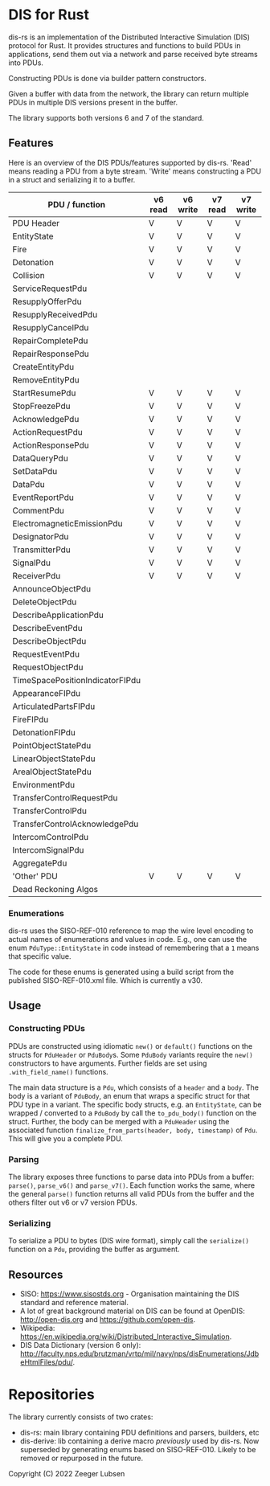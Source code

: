 # DIS for Rust

dis-rs is an implementation of the Distributed Interactive Simulation (DIS) protocol for Rust. It provides structures and functions to build PDUs in applications, send them out via a network and parse received byte streams into PDUs.

Constructing PDUs is done via builder pattern constructors.

Given a buffer with data from the network, the library can return multiple PDUs in multiple DIS versions present in the buffer.

The library supports both versions 6 and 7 of the standard.

## Features

Here is an overview of the DIS PDUs/features supported by dis-rs. 'Read' means reading a PDU from a byte stream. 'Write' means constructing a PDU in a struct and serializing it to a buffer.

| PDU / function | v6 read | v6 write | v7 read | v7 write |
| --- |---------|----------|---------|----------|
| PDU Header | V       | V        | V       | V        | 
| EntityState | V       | V        | V       | V        |
| Fire | V       | V        | V       | V        |
| Detonation | V       | V        | V       | V        |
| Collision | V       | V        | V       | V        |
| ServiceRequestPdu |         |          |         |          |
| ResupplyOfferPdu |         |          |         |          |
| ResupplyReceivedPdu |         |          |         |          |
| ResupplyCancelPdu |         |          |         |          |
| RepairCompletePdu |         |          |         |          |
| RepairResponsePdu |         |          |         |          |
| CreateEntityPdu |         |          |         |          |
| RemoveEntityPdu |         |          |         |          |
| StartResumePdu | V       | V        | V       | V        |
| StopFreezePdu | V       | V        | V       | V        |
| AcknowledgePdu | V       | V        | V       | V        |
| ActionRequestPdu | V       | V        | V       | V        |
| ActionResponsePdu | V       | V        | V       | V        |
| DataQueryPdu | V       | V        | V       | V        |
| SetDataPdu | V       | V        | V       | V        |
| DataPdu | V       | V        | V       | V        |
| EventReportPdu | V       | V        | V       | V        |
| CommentPdu | V       | V        | V       | V        |
| ElectromagneticEmissionPdu | V       | V        | V       | V        |
| DesignatorPdu | V       | V        | V       | V        |
| TransmitterPdu | V       | V        | V       | V        |
| SignalPdu | V       | V        | V       | V        |
| ReceiverPdu | V       | V        | V       | V        |
| AnnounceObjectPdu |         |          |         |          |
| DeleteObjectPdu |         |          |         |          |
| DescribeApplicationPdu |         |          |         |          |
| DescribeEventPdu |         |          |         |          |
| DescribeObjectPdu |         |          |         |          |
| RequestEventPdu |         |          |         |          |
| RequestObjectPdu |         |          |         |          |
| TimeSpacePositionIndicatorFIPdu |         |          |         |          |
| AppearanceFIPdu |         |          |         |          |
| ArticulatedPartsFIPdu |         |          |         |          |
| FireFIPdu |         |          |         |          |
| DetonationFIPdu |         |          |         |          |
| PointObjectStatePdu |         |          |         |          |
| LinearObjectStatePdu |         |          |         |          |
| ArealObjectStatePdu |         |          |         |          |
| EnvironmentPdu |         |          |         |          |
| TransferControlRequestPdu |         |          |         |          |
| TransferControlPdu |         |          |         |          |
| TransferControlAcknowledgePdu |         |          |         |          |
| IntercomControlPdu |         |          |         |          |
| IntercomSignalPdu |         |          |         |          |
| AggregatePdu |         |          |         |          |
| 'Other' PDU | V       | V        | V       | V        |
| Dead Reckoning Algos |         |          |         |          |

### Enumerations
dis-rs uses the SISO-REF-010 reference to map the wire level encoding to actual names of enumerations and values in code.
E.g., one can use the enum `PduType::EntityState` in code instead of remembering that a `1` means that specific value.

The code for these enums is generated using a build script from the published SISO-REF-010.xml file. Which is currently a v30.

## Usage

### Constructing PDUs
PDUs are constructed using idiomatic `new()` or `default()` functions on the structs for `PduHeader` or `PduBody`s.
Some `PduBody` variants require the `new()` constructors to have arguments.
Further fields are set using `.with_field_name()` functions.

The main data structure is a `Pdu`, which consists of a `header` and a `body`. The body is a variant of `PduBody`, an enum that wraps a specific struct for that PDU type in a variant.
The specific body structs, e.g. an `EntityState`, can be wrapped / converted to a `PduBody` by call the `to_pdu_body()` function on the struct.
Further, the body can be merged with a `PduHeader` using the associated function `finalize_from_parts(header, body, timestamp)` of `Pdu`. This will give you a complete PDU.

### Parsing
The library exposes three functions to parse data into PDUs from a buffer: `parse()`, `parse_v6()` and `parse_v7()`.
Each function works the same, where the general `parse()` function returns all valid PDUs from the buffer and the others filter out v6 or v7 version PDUs.

### Serializing
To serialize a PDU to bytes (DIS wire format), simply call the `serialize()` function on a `Pdu`, providing the buffer as argument.

## Resources

- SISO: https://www.sisostds.org - Organisation maintaining the DIS standard and reference material.
- A lot of great background material on DIS can be found at OpenDIS: http://open-dis.org and https://github.com/open-dis.
- Wikipedia: https://en.wikipedia.org/wiki/Distributed_Interactive_Simulation.
- DIS Data Dictionary (version 6 only): http://faculty.nps.edu/brutzman/vrtp/mil/navy/nps/disEnumerations/JdbeHtmlFiles/pdu/.

# Repositories

The library currently consists of two crates:
- dis-rs: main library containing PDU definitions and parsers, builders, etc
- dis-derive: lib containing a derive macro _previously_ used by dis-rs. Now superseded by generating enums based on SISO-REF-010. Likely to be removed or repurposed in the future.

Copyright (C) 2022 Zeeger Lubsen